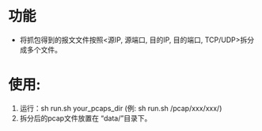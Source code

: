 # 功能
- 将抓包得到的报文文件按照<源IP, 源端口, 目的IP, 目的端口, TCP/UDP>拆分成多个文件。

# 使用:
1. 运行：sh run.sh your_pcaps_dir (例: sh run.sh /pcap/xxx/xxx/)
1. 拆分后的pcap文件放置在 “data/”目录下。

